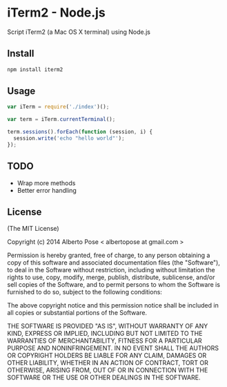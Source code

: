# iTerm2 - Node.js

Script iTerm2 (a Mac OS X terminal) using Node.js

## Install

```sh
npm install iterm2
```

## Usage

```js
var iTerm = require('./index')();

var term = iTerm.currentTerminal();

term.sessions().forEach(function (session, i) {
  session.write('echo "hello world"');
});
```

## TODO

  * Wrap more methods
  * Better error handling

## License
(The MIT License)

Copyright (c) 2014 Alberto Pose < albertopose at gmail.com >

Permission is hereby granted, free of charge, to any person obtaining a copy
of this software and associated documentation files (the "Software"), to deal
in the Software without restriction, including without limitation the rights
to use, copy, modify, merge, publish, distribute, sublicense, and/or sell
copies of the Software, and to permit persons to whom the Software is
furnished to do so, subject to the following conditions:

The above copyright notice and this permission notice shall be included in
all copies or substantial portions of the Software.

THE SOFTWARE IS PROVIDED "AS IS", WITHOUT WARRANTY OF ANY KIND, EXPRESS OR
IMPLIED, INCLUDING BUT NOT LIMITED TO THE WARRANTIES OF MERCHANTABILITY,
FITNESS FOR A PARTICULAR PURPOSE AND NONINFRINGEMENT. IN NO EVENT SHALL THE
AUTHORS OR COPYRIGHT HOLDERS BE LIABLE FOR ANY CLAIM, DAMAGES OR OTHER
LIABILITY, WHETHER IN AN ACTION OF CONTRACT, TORT OR OTHERWISE, ARISING FROM,
OUT OF OR IN CONNECTION WITH THE SOFTWARE OR THE USE OR OTHER DEALINGS IN
THE SOFTWARE.
